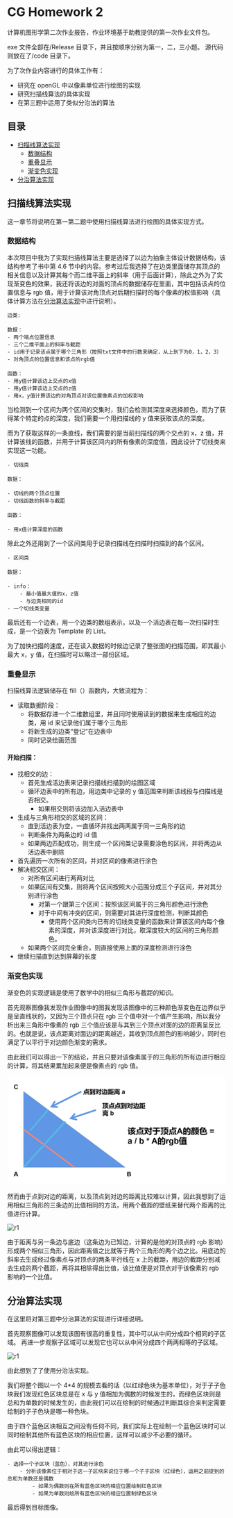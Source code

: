# CG Homework 2

计算机图形学第二次作业报告，作业环境基于助教提供的第一次作业文件包。

exe 文件全部在/Release 目录下，并且按顺序分别为第一，二，三小题。
源代码则放在了/code 目录下。

为了次作业内容进行的具体工作有：

- 研究在 openGL 中以像素单位进行绘图的实现
- 研究扫描线算法的具体实现
- 在第三题中运用了类似分治法的算法

## 目录

- [扫描线算法实现](#扫描线算法实现)
  - [数据结构](#数据结构)
  - [重叠显示](#重叠显示)
  - [渐变色实现](#渐变色实现)
- [分治算法实现](#分治算法实现)

## 扫描线算法实现

这一章节将说明在第一第二题中使用扫描线算法进行绘图的具体实现方式。

### 数据结构

本次项目中我为了实现扫描线算法主要是选择了以边为抽象主体设计数据结构，该结构参考了书中第 4.6 节中的内容。参考过后我选择了在边类里面储存其顶点的相关信息以及计算其每个而二维平面上的斜率（用于后面计算），除此之外为了实现渐变色的效果，我还将该边的对面的顶点的数据储存在里面，其中包括该点的位置信息与 rgb 值，用于计算该对角顶点对后期扫描时的每个像素的权值影响（具体计算方法在[分治算法实现](#分治算法实现)中进行说明）。

    边类:

    数据：
    - 两个端点位置信息
    - 三个二维平面上的斜率与截距
    - id用于记录该点属于哪个三角形（按照txt文件中的行数来确定，从上到下为0，1，2，3）
    - 对角顶点的位置信息和该点的rgb值

    函数：
    - 用y值计算该边上交点的x值
    - 用y值计算该边上交点的z值
    - 用x，y值计算该边的对角顶点对该位置像素点的加权影响

当检测到一个区间为两个区间的交集时，我们会检测其深度来选择颜色，而为了获得某个特定的点的深度，我们需要一个用扫描线的 y 值来获取该点的深度。

而为了获取这样的一条直线，我们需要的是当前扫描线的两个交点的 x，z 值，并计算该线的函数，并用于计算该区间内的所有像素的深度值，因此设计了切线类来实现这一功能。

    - 切线类

    数据：

    - 切线的两个顶点位置
    - 切线函数的斜率与截距

    函数：

    - 用x值计算深度的函数

除此之外还用到了一个区间类用于记录扫描线在扫描时扫描到的各个区间。

    - 区间类

    数据：

    - info：
        - 最小值最大值的x，z值
        - 与边类相同的id
    - 一个切线类变量

最后还有一个边表，用一个边类的数组表示，以及一个活边表在每一次扫描时生成，是一个边表为 Template 的 List。

为了加快扫描的速度，还在读入数据的时候边记录了整张图的扫描范围，即其最小最大 x，y 值，在扫描时可以略过一部份区域。

### 重叠显示

扫描线算法逻辑储存在 fill（）函数内，大致流程为：

- 读取数据阶段：
  - 将数据存进一个二维数组里，并且同时使用读到的数据来生成相应的边类，用 id 来记录他们属于哪个三角形
  - 将新生成的边类“登记”在边表中
  - 同时记录绘画范围

#### 开始扫描：

- 找相交的边：
  - 首先生成活边表来记录扫描线扫描到的绘图区域
  - 循环边表中的所有边，用边类中记录的 y 值范围来判断该线段与扫描线是否相交。
    - 如果相交则将该边加入活边表中
- 生成与三角形相交的区域的区间：
  - 直到活边表为空，一直循环并找出两两属于同一三角形的边
  - 判断条件为两条边的 id 值
  - 如果两边匹配成功，则生成一个区间类记录需要涂色的区间，并将两边从活边表中删除
- 首先遍历一次所有的区间，并对区间的像素进行涂色
- 解决相交区间：
  - 对所有区间进行两两对比
  - 如果区间有交集，则将两个区间按照大小范围分成三个子区间，并对其分别进行涂色
    - 对第一个跟第三个区间：按照该区间属于的三角形颜色进行涂色
    - 对于中间有冲突的区间，则需要对其进行深度检测，判断其颜色
      - 使用两个区间类内已有的切线类变量的函数来计算该区间内每个像素的深度，并对该深度进行对比，取深度较大的区间的三角形颜色。
  - 如果两个区间完全重合，则直接使用上面的深度检测进行涂色
- 继续扫描直到达到屏幕的长度

### 渐变色实现

渐变色的实现逻辑是使用了数学中的相似三角形与截距的知识。

首先观察图像我发现作业图像中的图我发现该图像中的三种颜色渐变色在边界似乎是呈直线状的，又因为三个顶点只在 rgb 三个值中对一个值产生影响，所以我分析出来三角形中像素的 rgb 三个值应该是与其到三个顶点对面的边的距离呈反比的。也就是说，该点距离对面边的距离越近，其收到顶点颜色的影响越少，同时也满足了以平行于对边颜色渐变的需求。

由此我们可以得出一下的结论，并且只要对该像素属于的三角形的所有边进行相应的计算，将其结果累加起来便是像素点的 rgb 值。

![r1](https://github.com/naomixie/CG-HW/blob/HW2/CG_homework1/CG_homework1/pics/r1.PNG)

然而由于点到对边的距离，以及顶点到对边的距离比较难以计算，因此我想到了运用相似三角形的三条边的比值相同的方法，用两个截距的壁纸来替代两个距离的比值进行计算。

![r1](./pics/r2.png)

由于距离与另一条边与底边（这条边为已知边，计算的是他的对顶点的 rgb 影响）形成两个相似三角形，因此距离值之比就等于两个三角形的两个边之比。用底边的斜率去生成经过像素点与对顶点的两条平行线在 x 上的截距，用边的截距分别减去生成的两个截距，再将其相除得出比值，该比值便是对顶点对于该像素的 rgb 影响的一个比值。

## 分治算法实现

在这里将对第三题中分治算法的实现进行详细说明。

首先观察图像可以发现该图有很高的重复性，其中可以从中间分成四个相同的子区域。
再进一步观察子区域可以发现它也可以从中间分成四个两两相等的子区域。

![r1](./pics/r3.png)

由此想到了了使用分治法实现。

我们将整个图以一个 4\*4 的规模去看的话（以红绿色块为基本单位），对于子子色块我们发现红色区块总是在 x 与 y 值相加为偶数的时候发生的，而绿色区块则是总和为单数的时候发生的，由此我们可以在绘制的时候通过判断其综合来判定需要绘制的子子色块是哪一种色块。

由于四个蓝色区块相互之间没有任何不同，我们实际上在绘制一个蓝色区块时可以同时绘制其他所有蓝色区块的相应位置，这样可以减少不必要的循环。

由此可以得出逻辑：

    - 选择一个子区块（蓝色），对其进行涂色
        - 分析该像素位于相对于这一子区块来说位于哪一个子子区块（红绿色），运用之前提到的总和为单数还是偶数
            - 如果为偶数则在所有蓝色区块的相应位置绘制红色区块
            - 如果为单数则绘所有蓝色区块的相应位置制绿色区块

最后得到目标图像。
